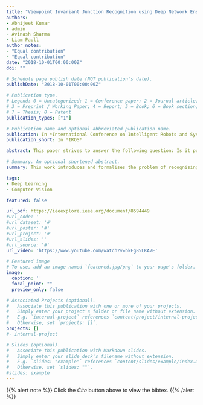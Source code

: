 ```yaml
---
title: "Viewpoint Invariant Junction Recognition using Deep Network Ensembles"
authors:
- Abhijeet Kumar
- admin
- Avinash Sharma
- Liam Paull
author_notes:
- "Equal contribution"
- "Equal contribution"
date: "2018-10-01T00:00:00Z"
doi: ""

# Schedule page publish date (NOT publication's date).
publishDate: "2018-10-01T00:00:00Z"

# Publication type.
# Legend: 0 = Uncategorized; 1 = Conference paper; 2 = Journal article;
# 3 = Preprint / Working Paper; 4 = Report; 5 = Book; 6 = Book section;
# 7 = Thesis; 8 = Patent
publication_types: ["1"]

# Publication name and optional abbreviated publication name.
publication: In *International Conference on Intelligent Robots and Systems 2018*
publication_short: In *IROS*

abstract: This paper strives to answer the following question: Is it possible to recognize an intersection when seen from different road segments that constitute the intersection? An intersection or a junction typically is a meeting point of three or four road segments. Its recognition from a road segment that is transverse to or 180 degrees apart from its previous sighting is an extremely challenging and yet a very relevant problem to be addressed from the point of view of both autonomous driving as well as loop detection. This paper formulates this as a problem of video recognition and proposes a novel LSTM based Siamese style deep network for video recognition. For what is indeed a challenging problem and the limited annotated dataset available we show competitive results of recognizing intersections when approached from diverse viewpoints or road segments. Specifically, we tabulate effective recognition accuracy even as the approaches to the intersection being compared are disparate both in terms of viewpoints and weather/illumination conditions. We show competitive results on both synthetic yet highly realistic data mined from the gaming platform GTA as well as on real world data made available through Mapillary.

# Summary. An optional shortened abstract.
summary: This work introduces and formalises the problem of recognising intersections from drastically different viewpoints to enable place recognition for SLAM using a siamese convolutional recurrent architecture trained to classify pairs of short video streams.

tags:
- Deep Learning
- Computer Vision

featured: false

url_pdf: https://ieeexplore.ieee.org/document/8594449
#url_code: ''
#url_dataset: '#'
#url_poster: '#'
#url_project: '#'
#url_slides: ''
#url_source: '#'
url_video: 'https://www.youtube.com/watch?v=bkFg85LKA7E'

# Featured image
# To use, add an image named `featured.jpg/png` to your page's folder. 
image:
  caption: ''
  focal_point: ""
  preview_only: false

# Associated Projects (optional).
#   Associate this publication with one or more of your projects.
#   Simply enter your project's folder or file name without extension.
#   E.g. `internal-project` references `content/project/internal-project/index.md`.
#   Otherwise, set `projects: []`.
projects: []
#- internal-project

# Slides (optional).
#   Associate this publication with Markdown slides.
#   Simply enter your slide deck's filename without extension.
#   E.g. `slides: "example"` references `content/slides/example/index.md`.
#   Otherwise, set `slides: ""`.
#slides: example
---
```


{{% alert note %}}
Click the *Cite* button above to view the bibtex.
{{% /alert %}}

